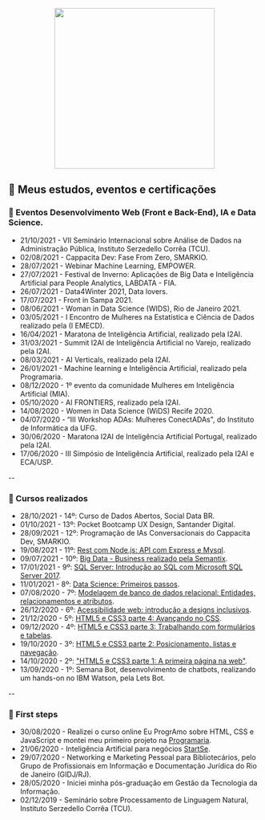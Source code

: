 <p align="center">
  <img src="https://media.giphy.com/media/fXnx6vSSrzY92rTONJ/giphy.gif?cid=ecf05e47zyzmcn0k4jxbi2qa0vvic3nlweqevkjk45h707ni&rid=giphy.gif&ct=g" width="320" height="320" />
</p>

## 📝 Meus estudos, eventos e certificações

### 🔹 Eventos Desenvolvimento Web (Front e Back-End), IA e Data Science.

- 21/10/2021 - VII Seminário Internacional sobre Análise de Dados na Administração Pública, Instituto Serzedello Corrêa (TCU).
- 02/08/2021 - Cappacita Dev: Fase From Zero, SMARKIO.
- 28/07/2021 - Webinar Machine Learning, EMPOWER.
- 27/07/2021 - Festival de Inverno: Aplicações de Big Data e Inteligência Artificial para People Analytics, LABDATA - FIA.
- 26/07/2021 - Data4Winter 2021, Data lovers.
- 17/07/2021 - Front in Sampa 2021.
- 08/06/2021 - Woman in Data Science (WIDS), Rio de Janeiro 2021.
- 03/05/2021 - I Encontro de Mulheres na Estatística e Ciência de Dados realizado pela (I EMECD).
- 16/04/2021 - Maratona de Inteligência Artificial, realizado pela I2AI.
- 31/03/2021 - Summit I2AI de Inteligência Artificial no Varejo, realizado pela I2AI.
- 08/03/2021 - AI Verticals, realizado pela I2AI.
- 26/01/2021 - Machine learning e Inteligência Artificial, realizado pela Programaria.
- 08/12/2020 - 1º evento da comunidade Mulheres em Inteligência Artificial (MIA).
- 05/10/2020 - AI FRONTIERS, realizado pela I2AI.
- 14/08/2020 - Women in Data Science (WiDS) Recife 2020.
- 04/07/2020 - “III Workshop ADAs: Mulheres ConectADAs", do Instituto de Informática da UFG.
- 30/06/2020 - Maratona I2AI de Inteligência Artificial Portugal, realizado pela I2AI.
- 17/06/2020 - III Simpósio de Inteligência Artificial, realizado pela I2AI e ECA/USP.

--
### 🔹 Cursos realizados

- 28/10/2021 - 14º: Curso de Dados Abertos, Social Data BR.
- 01/10/2021 - 13º: Pocket Bootcamp UX Design, Santander Digital.
- 28/09/2021 - 12º: Programação de IAs Conversacionais do Cappacita Dev, SMARKIO.
- 19/08/2021 - 11º: [Rest com Node.js: API com Express e Mysql](https://cursos.alura.com.br/certificate/4940a1b8-b3ba-4929-8d30-8361ef8f891a).
- 09/07/2021 - 10º: [Big Data - Business realizado pela Semantix](https://badgr.com/public/assertions/F_ID3Z5vRfuivCMjUWsbfQ).
- 17/01/2021 - 9º: [SQL Server: Introdução ao SQL com Microsoft SQL Server 2017](https://cursos.alura.com.br/certificate/TATIMES-ALMEIDA/sql-com-sql-server-2017).
- 11/01/2021 - 8º: [Data Science: Primeiros passos](https://cursos.alura.com.br/certificate/TATIMES-ALMEIDA/data-science-primeiros-passos).
- 07/08/2020 - 7º: [Modelagem de banco de dados relacional: Entidades, relacionamentos e atributos](https://cursos.alura.com.br/certificate/TATIMES-ALMEIDA/modelagem-banco-relacional-entidade-relacionamento-atributo).
- 26/12/2020 - 6º: [Acessibilidade web: introdução a designs inclusivos](https://cursos.alura.com.br/certificate/TATIMES-ALMEIDA/acessibilidade-web-design-inclusivos). 
- 21/12/2020 - 5º: [HTML5 e CSS3 parte 4: Avançando no CSS](https://cursos.alura.com.br/certificate/TATIMES-ALMEIDA/html5-css3-avancando-css).
- 09/12/2020 - 4º: [HTML5 e CSS3 parte 3: Trabalhando com formulários e tabelas](https://cursos.alura.com.br/certificate/TATIMES-ALMEIDA/html5-css3-formularios-tabelas). 
- 19/10/2020 - 3º: [HTML5 e CSS3 parte 2: Posicionamento, listas e navegação](https://cursos.alura.com.br/certificate/TATIMES-ALMEIDA/html5-css3-posicionamento-listas-navegacao). 
- 14/10/2020 - 2º: ["HTML5 e CSS3 parte 1: A primeira página na web"](https://cursos.alura.com.br/certificate/TATIMES-ALMEIDA/html5-css3-primeiros-passos). 
- 13/09/2020 - 1º: Semana Bot, desenvolvimento de chatbots, realizando um hands-on no IBM Watson, pela Lets Bot.

--   
### 🔹 First steps

- 30/08/2020 - Realizei o curso online Eu ProgrAmo sobre HTML, CSS e JavaScript e montei meu primeiro projeto na [Programaria](https://siteada--taguinara.repl.co/).
- 21/06/2020 - Inteligência Artificial para negócios [StartSe](https://online.startse.com/certificates/bubxuucmx6).
- 29/07/2020 - Networking e Marketing Pessoal para Bibliotecários, pelo Grupo de Profissionais em Informação e Documentação Jurídica do Rio de Janeiro
(GIDJ/RJ).
- 28/05/2020 - Iniciei minha pós-graduação em Gestão da Tecnologia da Informação.
- 02/12/2019 - Seminário sobre Processamento de Linguagem Natural, Instituto Serzedello Corrêa (TCU).
